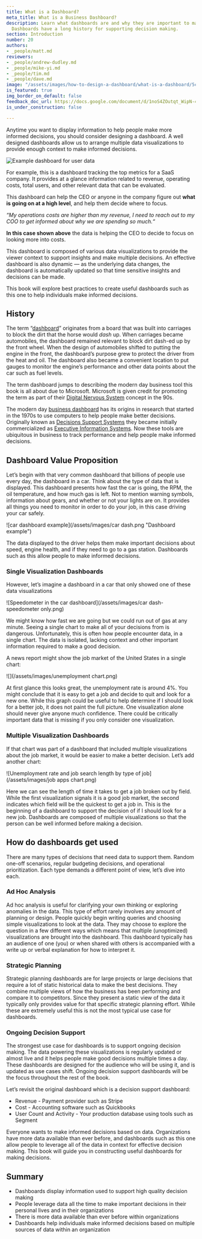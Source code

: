 ```yaml
---
title: What is a Dashboard?
meta_title: What is a Business Dashboard?
description: Learn what dashboards are and why they are important to making decisions.
  Dashboards have a long history for supporting decision making.
section: Introduction
number: 20
authors:
- _people/matt.md
reviewers:
- _people/andrew-dudley.md
- _people/mike-yi.md
- _people/tim.md
- _people/dave.md
image: "/assets/images/how-to-design-a-dashboard/what-is-a-dashboard/5cace68b51b229cebdb0fc4c_5c81b2f8cf5a793fa7742f9c_Building_a_Great_Dashboard-Dashboard.jpg"
is_featured: true
img_border_on_default: false
feedback_doc_url: https://docs.google.com/document/d/1noS4ZOutqt_WipN-4r5CNAff1KCmjznkgwWyTsNjhq0/edit?usp=sharing
is_under_construction: false

---
```

Anytime you want to display information to help people make more informed decisions, you should consider designing a dashboard. A well designed dashboards allow us to arrange multiple data visualizations to provide enough context to make informed decisions.

![Example dashboard for user data](/assets/images/how-to-design-a-dashboard/what-is-a-dashboard/5cace68b51b229cebdb0fc4c_5c81b2f8cf5a793fa7742f9c_Building_a_Great_Dashboard-Dashboard.jpg)

For example, this is a dashboard tracking the top metrics for a SaaS company. It provides at a glance information related to revenue, operating costs, total users, and other relevant data that can be evaluated.

This dashboard can help the CEO or anyone in the company figure out **what is going on at a high level**, and help them decide where to focus.

_“My operations costs are higher than my revenue, I need to reach out to my COO to get informed about why we are spending so much.“_

**In this case shown above** the data is helping the CEO to decide to focus on looking more into costs.

This dashboard is composed of various data visualizations to provide the viewer context to support insights and make multiple decisions. An effective dashboard is also dynamic — as the underlying data changes, the dashboard is automatically updated so that time sensitive insights and decisions can be made.

This book will explore best practices to create useful dashboards such as this one to help individuals make informed decisions.

## History

The term “[dashboard](https://www.merriam-webster.com/dictionary/dashboard#h1)” originates from a board that was built into carriages to block the dirt that the horse would _dash_ up. When carriages became automobiles, the dashboard remained relevant to block dirt dash-ed up by the front wheel. When the design of automobiles shifted to putting the engine in the front, the dashboard’s purpose grew to protect the driver from the heat and oil. The dashboard also became a convenient location to put gauges to monitor the engine’s performance and other data points about the car such as fuel levels.

The term dashboard jumps to describing the modern day business tool this book is all about due to Microsoft. Microsoft is given credit for promoting the term as part of their [Digital Nervous System](https://en.wikipedia.org/wiki/Digital_nervous_system) concept in the 90s.

The modern day [business dashboard](https://chartio.com/learn/dashboards/how-to-build-a-ceo-dashboard/) has its origins in research that started in the 1970s to use computers to help people make better decisions. Originally known as [Decisions Support Systems](https://en.wikipedia.org/wiki/Decision_support_system) they became initially commercialized as [Executive Information Systems](https://en.wikipedia.org/wiki/Executive_information_system). Now these tools are ubiquitous in business to track performance and help people make informed decisions.

## Dashboard Value Proposition

Let’s begin with that very common dashboard that billions of people use every day, the dashboard in a car. Think about the type of data that is displayed. This dashboard presents how fast the car is going, the RPM, the oil temperature, and how much gas is left. Not to mention warning symbols, information about gears, and whether or not your lights are on. It provides all things you need to monitor in order to do your job, in this case driving your car safely.

![car dashboard example](/assets/images/car dash.png "Dashboard example")

The data displayed to the driver helps them make important decisions about speed, engine health, and if they need to go to a gas station. Dashboards such as this allow people to make informed decisions.

### Single Visualization Dashboards

However, let’s imagine a dashboard in a car that only showed one of these data visualizations

![Speedometer in the car dashboard](/assets/images/car dash-speedometer only.png)

We might know how fast we are going but we could run out of gas at any minute. Seeing a single chart to make all of your decisions from is dangerous. Unfortunately, this is often how people encounter data, in a single chart. The data is isolated, lacking context and other important information required to make a good decision.

A news report might show the job market of the United States in a single chart:

![](/assets/images/unemployment chart.png)

At first glance this looks great, the unemployment rate is around 4%. You might conclude that it is easy to get a job and decide to quit and look for a new one. While this graph could be useful to help determine if I should look for a better job, it does not paint the full picture. One visualization alone should never give anyone much confidence. There could be critically important data that is missing if you only consider one visualization.

### Multiple Visualization Dashboards

If that chart was part of a dashboard that included multiple visualizations about the job market, it would be easier to make a better decision. Let’s add another chart:

![Unemployment rate and job search length by type of job](/assets/images/job apps chart.png)

Here we can see the length of time it takes to get a job broken out by field. While the first visualization signals it is a good job market, the second indicates which field will be the quickest to get a job in. This is the beginning of a dashboard to support the decision of if I should look for a new job. Dashboards are composed of multiple visualizations so that the person can be well informed before making a decision.

## How do dashboards get used

There are many types of decisions that need data to support them. Random one-off scenarios, regular budgeting decisions, and operational prioritization. Each type demands a different point of view, let’s dive into each.

### Ad Hoc Analysis

Ad hoc analysis is useful for clarifying your own thinking or exploring anomalies in the data. This type of effort rarely involves any amount of planning or design. People quickly begin writing queries and choosing simple visualizations to look at the data. They may choose to explore the question in a few different ways which means that multiple (unoptimized) visualizations are brought into the dashboard. This dashboard typically has an audience of one (you) or when shared with others is accompanied with a write up or verbal explanation for how to interpret it.

### Strategic Planning

Strategic planning dashboards are for large projects or large decisions that require a lot of static historical data to make the best decisions. They combine multiple views of how the business has been performing and compare it to competitors. Since they present a static view of the data it typically only provides value for that specific strategic planning effort. While these are extremely useful this is not the most typical use case for dashboards.

### Ongoing Decision Support

The strongest use case for dashboards is to support ongoing decision making. The data powering these visualizations is regularly updated or almost live and it helps people make good decisions multiple times a day. These dashboards are designed for the audience who will be using it, and is updated as use cases shift. Ongoing decision support dashboards will be the focus throughout the rest of the book.

Let’s revisit the original dashboard which is a decision support dashboard:

* Revenue - Payment provider such as Stripe
* Cost - Accounting software such as Quickbooks
* User Count and Activity - Your production database using tools such as Segment

Everyone wants to make informed decisions based on data. Organizations have more data available than ever before, and dashboards such as this one allow people to leverage all of the data in context for effective decision making. This book will guide you in constructing useful dashboards for making decisions.

## Summary

* Dashboards display information used to support high quality decision making
* People leverage data all the time to make important decisions in their personal lives and in their organizations
* There is more data available than ever before within organizations
* Dashboards help individuals make informed decisions based on multiple sources of data within an organization